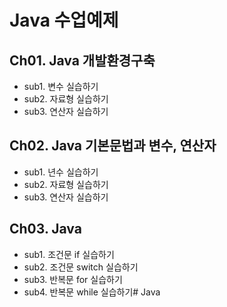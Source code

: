 # Java 수업예제

 
## Ch01. Java 개발환경구축
 - sub1. 변수 실습하기
 - sub2. 자료형 실습하기
 - sub3. 연산자 실습하기
 
## Ch02. Java 기본문법과 변수, 연산자
 - sub1. 년수 실습하기
 - sub2. 자료형 실습하기
 - sub3. 연산자 실습하기
 
## Ch03. Java 
 - sub1. 조건문 if 실습하기
 - sub2. 조건문 switch 실습하기
 - sub3. 반복문 for 실습하기
 - sub4. 반복문 while 실습하기# Java
